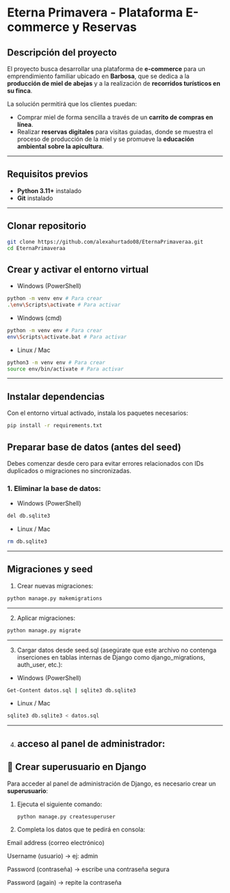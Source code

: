 #  Eterna Primavera - Plataforma E-commerce y Reservas

##  Descripción del proyecto
El proyecto busca desarrollar una plataforma de **e-commerce** para un emprendimiento familiar ubicado en **Barbosa**, que se dedica a la **producción de miel de abejas** y a la realización de **recorridos turísticos en su finca**.  

La solución permitirá que los clientes puedan:
- Comprar miel de forma sencilla a través de un **carrito de compras en línea**.
- Realizar **reservas digitales** para visitas guiadas, donde se muestra el proceso de producción de la miel y se promueve la **educación ambiental sobre la apicultura**.

---

##  Requisitos previos
- **Python 3.11+** instalado
- **Git** instalado

---

##  Clonar repositorio
```bash
git clone https://github.com/alexahurtado08/EternaPrimaveraa.git
cd EternaPrimaveraa
```
## Crear y activar el entorno virtual
 - Windows (PowerShell)
```bash
python -m venv env # Para crear
.\env\Scripts\activate # Para activar
```

 - Windows (cmd)
```bash
python -m venv env # Para crear
env\Scripts\activate.bat # Para activar
```

 - Linux / Mac
```bash
python3 -m venv env # Para crear
source env/bin/activate # Para activar
```
---

## Instalar dependencias

Con el entorno virtual activado, instala los paquetes necesarios:
```bash
pip install -r requirements.txt

```
## Preparar base de datos (antes del seed)

Debes comenzar desde cero para evitar errores relacionados con IDs duplicados o migraciones no sincronizadas.
### 1. Eliminar la base de datos:
- Windows (PowerShell)
```bash
del db.sqlite3

```

 - Linux / Mac
```bash
rm db.sqlite3

```
---

## Migraciones y seed

1. Crear nuevas migraciones:
```bash
python manage.py makemigrations

```
---

2. Aplicar migraciones:
```bash
python manage.py migrate

```
---

3. Cargar datos desde seed.sql (asegúrate que este archivo no contenga inserciones en tablas internas de Django como django_migrations, auth_user, etc.):
   
- Windows (PowerShell)
```bash
Get-Content datos.sql | sqlite3 db.sqlite3

```

 - Linux / Mac
```bash
sqlite3 db.sqlite3 < datos.sql

```
---
4. acceso al panel de administrador:
   ---

## 👤 Crear superusuario en Django
Para acceder al panel de administración de Django, es necesario crear un **superusuario**:

1. Ejecuta el siguiente comando:
   ```bash
   python manage.py createsuperuser
   ```

2. Completa los datos que te pedirá en consola:
   
Email address (correo electrónico) 

Username (usuario) → ej: admin

Password (contraseña) → escribe una contraseña segura

Password (again) → repite la contraseña
  

